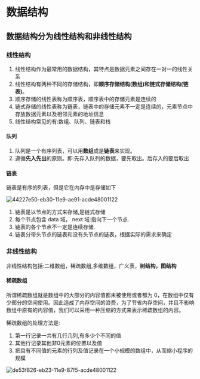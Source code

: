 # 数据结构

## 数据结构分为线性结构和非线性结构

###  线性结构

1.   线性结构作为最常用的数据结构，其特点是数据元素之间存在一对一的线性关系
2.   线性结构有两种不同的存储结构，即**顺序存储结构(数组)**和**链式存储结构(链表)**。
3.  顺序存储的线性表称为顺序表，顺序表中的存储元素是连续的
4.  链式存储的线性表称为链表，链表中的存储元素不一定是连续的，元素节点中存放数据元素以及相邻元素的地址信息
5.  线性结构常见的有:数组、队列、链表和栈

#### 队列

1.  队列是一个有序列表，可以用**数组**或是**链表**来实现。
2.  遵循**先入先出**的原则。即:先存入队列的数据，要先取出。后存入的要后取出

#### 链表

链表是有序的列表，但是它在内存中是存储如下

![44227e50-eb30-11e9-ae91-acde48001122](https://i.loli.net/2019/10/10/q4MZULfHpNK1kwI.png )

1.  链表是以节点的方式来存储,是链式存储
2.  每个节点包含 data 域， next 域:指向下一个节点.
3.  链表的各个节点不一定是连续存储.
4.  链表分带头节点的链表和没有头节点的链表，根据实际的需求来确定



###  非线性结构

非线性结构包括:二维数组，稀疏数组,多维数组，广义表，**树结构，图结构**

#### 稀疏数组

所谓稀疏数组就是数组中的大部分的内容值都未被使用或者都为 0，在数组中仅有少部分的空间使用。因此造成了内存空间的浪费，为了节省内存空间，并且不影响数组中原有的内容值，我们可以采用一种压缩的方式来表示稀疏数组的内容。

稀疏数组的处理方法是:

1.  第一行记录一共有几行几列,有多少个不同的值
2.  其他行记录其他非0元素的位置以及值
3.  把具有不同值的元素的行列及值记录在一个小规模的数组中，从而缩小程序的规模

![de53f826-eb23-11e9-87f5-acde48001122](https://i.loli.net/2019/10/10/nrvsXkUi9fSjymC.png )